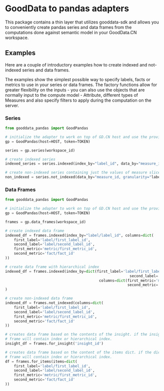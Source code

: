 # GoodData to pandas adapters

This package contains a thin layer that utilizes gooddata-sdk and allows you to conveniently create pandas series and
data frames from the computations done against semantic model in your GoodData.CN workspace.

## Examples

Here are a couple of introductory examples how to create indexed and not-indexed series and data frames.

The examples show the simplest possible way to specify labels, facts or metrics to use in your series or data frames.
The factory functions allow for greater flexibility on the inputs - you can also use the objects that are normally
input to the compute model - Attribute, different types of Measures and also specify filters to apply during the
computation on the server.

### Series

```python
from gooddata_pandas import GoodPandas

# initialize the adapter to work on top of GD.CN host and use the provided authentication token
gp = GoodPandas(host=HOST, token=TOKEN)

series = gp.series(workspace_id)

# create indexed series
indexed_series = series.indexed(index_by="label_id", data_by="measure_id")

# create non-indexed series containing just the values of measure sliced by elements of the label
non_indexed = series.not_indexed(data_by="measure_id, granularity="label_id")
```

### Data Frames

```python
from gooddata_pandas import GoodPandas

# initialize the adapter to work on top of GD.CN host and use the provided authentication token
gp = GoodPandas(host=HOST, token=TOKEN)

frames = gp.data_frames(workspace_id)

# create indexed data frame
indexed_df = frames.indexed(index_by="label/label_id", columns=dict(
    first_label='label/first_label_id',
    second_label='label/second_label_id',
    first_metric='metric/first_metric_id',
    second_metric='fact/fact_id'
))

# create data frame with hierarchical index
indexed_df = frames.indexed(index_by=dict(first_label='label/first_label_id',
                                                         second_label='label/second_label_id'),
                                           columns=dict(first_metric='metric/first_metric_id',
                                                        second_metric='fact/fact_id')
)

# create non-indexed data frame
indexed_df = frames.not_indexed(columns=dict(
    first_label='label/first_label_id',
    second_label='label/second_label_id',
    first_metric='metric/first_metric_id',
    second_metric='fact/fact_id'
))

# creates data frame based on the contents of the insight. if the insight contains labels and measures, the data
# frame will contain index or hierarchical index.
insight_df = frames.for_insight('insight_id')

# creates data frame based on the content of the items dict. if the dict contains both labels and measures, the
# frame will contain index or hierarchical index.
df = frames.for_items(items=dict(
    first_label='label/first_label_id',
    second_label='label/second_label_id',
    first_metric='metric/first_metric_id',
    second_metric='fact/fact_id'
))

```
